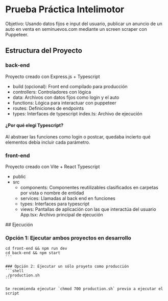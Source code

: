 # Prueba Práctica Intelimotor

Objetivo: Usando datos fijos e input del usuario, publicar un anuncio de un auto en venta en seminuevos.com mediante un screen scraper con Puppeteer.

## Estructura del Proyecto

### back-end
Proyecto creado con Express.js + Typescript
- build (opcional): Front end compilado para producción
- controllers: Controladores con lógica
- data: Archivos con datos fijos como login y el auto
- functions: Lógica para interactuar con puppeteer
- routes: Definiciones de endpoints
- types: Interfaces de typescript
index.ts: Archivo de ejecución

#### ¿Por qué elegí Typescript?
Al abstraer las funciones como login o postcar, quedaba incierto qué elementos debía incluir cada parámetro.

### front-end
Proyecto creado con Vite + React Typescript
- public
- src
    - components: Componentes reutilizables clasificados en carpetas por vista o nombre de entidad
    - services: Llamadas al back end en funciones
    - types: Interfaces para typescript
    - views: Pantallas de aplicación con las que interactúa del usuario
    App.tsx: Archivo principal de ejecución

## Ejecución

### Opción 1: Ejecutar ambos proyectos en desarrollo
````shell
cd front-end && npm run dev
cd back-end && npm start
```

### Opción 2: Ejecutar un sólo proyeto como producción
```shell
./production.sh
```

Se recomienda ejecutar `chmod 700 production.sh` previo a ejecutar el script